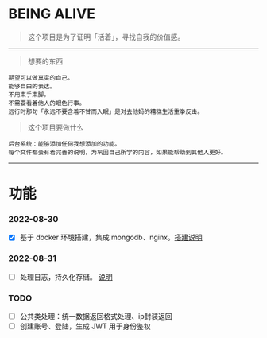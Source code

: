 <!--
 * @Date: 2022-08-28 14:44:57
 * @LastEditTime: 2022-08-31 22:41:47
-->

# BEING ALIVE

> 这个项目是为了证明「活着」，寻找自我的价值感。

---

> 想要的东西

```
期望可以做真实的自己。
能够自由的表达。
不用束手束脚。
不需要看着他人的眼色行事。
远行时那句「永远不要含着不甘而入眠」是对去他妈的糟糕生活重拳反击。
```

> 这个项目要做什么

```
后台系统：能够添加任何我想添加的功能。
每个文件都会有着完善的说明，为巩固自己所学的内容，如果能帮助到其他人更好。
```

---

# 功能

### 2022-08-30

- [x] 基于 docker 环境搭建，集成 mongodb、nginx。[搭建说明](./base-nginx-mongodb-docker.config.md)

### 2022-08-31
- [ ] 处理日志，持久化存储。 [说明](./record/base-logger.md)


### TODO
- [ ] 公共类处理：统一数据返回格式处理、ip封装返回
- [ ] 创建账号、登陆，生成 JWT 用于身份鉴权
